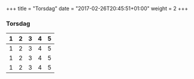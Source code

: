 +++
title = "Torsdag"
date = "2017-02-26T20:45:51+01:00"
weight = 2
+++

### Torsdag

| 1 | 2 | 3 | 4 | 5 |
|:-:|:-:|:-:|:-:|:-:|
| 1 | 2 | 3 | 4 | 5 |
| 1 | 2 | 3 | 4 | 5 |
| 1 | 2 | 3 | 4 | 5 |